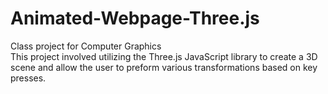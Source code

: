 # Animated-Webpage-Three.js
Class project for Computer Graphics
<br>
This project involved utilizing the Three.js JavaScript library to create a 3D scene and allow the user to preform various transformations based on key presses.
